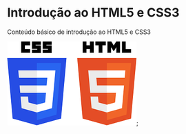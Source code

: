 # Introdução ao HTML5 e CSS3
Conteúdo básico de introdução ao HTML5 e CSS3

![img](https://github.com/hochiminh1996/html5/blob/master/_img/html_css.png);
